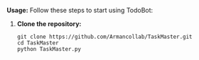 **Usage:**
Follow these steps to start using TodoBot:

1. **Clone the repository:**
   ```shell
   git clone https://github.com/Armancollab/TaskMaster.git
   cd TaskMaster
   python TaskMaster.py
